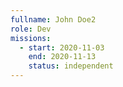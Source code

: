 ```yaml
---
fullname: John Doe2
role: Dev
missions:
  - start: 2020-11-03
    end: 2020-11-13
    status: independent
---
```


